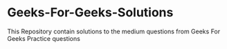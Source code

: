 # Geeks-For-Geeks-Solutions
This Repository contain solutions to the medium questions from Geeks For Geeks Practice questions
